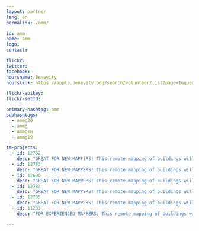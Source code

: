 ```yaml
---
layout: partner
lang: en
permalink: /amm/

id: amm
name: amm
logo: 
contact: 

flickr: 
twitter: 
facebook: 
hoursname: Benevity
hourslink: https://apple.benevity.org/search/volunteer/list?page=1&query=missing%20maps&layout=list

flickr-apikey: 
flickr-setId: 

primary-hashtag: amm
subhashtags:
  - ammg20
  - ammg
  - ammg18
  - ammg19

tm-projects:
  - id: 12782
    desc: "GREAT FOR NEW MAPPERS! This remote mapping of buildings will support the implementation of planned activities and largely the generation of data for humanitarian activities in the identified provinces."
  - id: 12783
    desc: "GREAT FOR NEW MAPPERS! This remote mapping of buildings will support the implementation of planned activities and largely the generation of data for humanitarian activities in the identified provinces."
  - id: 12690
    desc: "GREAT FOR NEW MAPPERS! This remote mapping of buildings will support the implementation of planned activities and largely the generation of data for humanitarian activities in the identified provinces."
  - id: 12784
    desc: "GREAT FOR NEW MAPPERS! This remote mapping of buildings will support the implementation of planned activities and largely the generation of data for humanitarian activities in the identified provinces."
  - id: 12785
    desc: "GREAT FOR NEW MAPPERS! This remote mapping of buildings will support the implementation of planned activities and largely the generation of data for humanitarian activities in the identified provinces."
  - id: 11233
    desc: "FOR EXPERIENCED MAPPERS: This remote mapping of buildings will support the implementation of planned activities and largely the generation of data for humanitarian activities in the identified provinces."         

---
```

